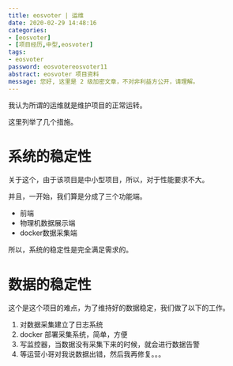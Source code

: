 ```yaml
---
title: eosvoter | 运维
date: 2020-02-29 14:48:16
categories:
- [eosvoter]
- [项目经历,中型,eosvoter]
tags:
- eosvoter
password: eosvotereosvoter11
abstract: eosvoter 项目资料
message: 您好, 这里是 2 级加密文章，不对非利益方公开，请理解。
---
```

我认为所谓的运维就是维护项目的正常运转。

这里列举了几个措施。

<!-- more -->

# 系统的稳定性

关于这个，由于该项目是中小型项目，所以，对于性能要求不大。

并且，一开始，我们算是分成了三个功能端。

- 前端
- 物理机数据展示端
- docker数据采集端

所以，系统的稳定性是完全满足需求的。

# 数据的稳定性

这个是这个项目的难点，为了维持好的数据稳定，我们做了以下的工作。

1. 对数据采集建立了日志系统
2. docker 部署采集系统，简单，方便
3. 写监控器，当数据没有采集下来的时候，就会进行数据告警
4. 等运营小哥对我说数据出错，然后我再修复。。。

